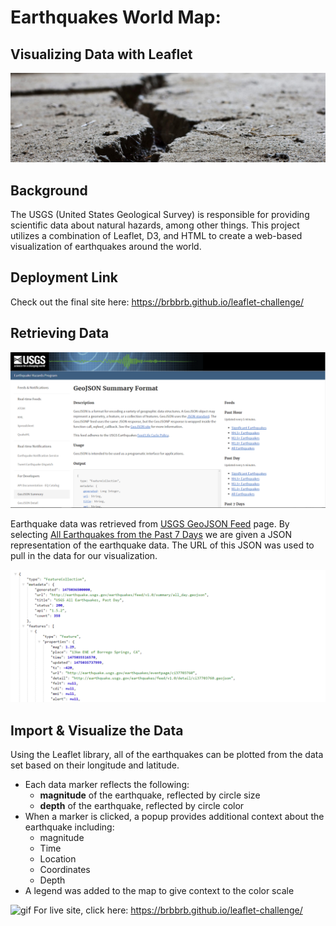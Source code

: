 # Earthquakes World Map:
## Visualizing Data with Leaflet

![1-Logo](Images/earthquake_header.jpeg)

## Background

The USGS (United States Geological Survey) is responsible for providing scientific data about natural hazards, among other things. This project utilizes a combination of Leaflet, D3, and HTML to create a web-based visualization of earthquakes around the world.


## Deployment Link
Check out the final site here: https://brbbrb.github.io/leaflet-challenge/


## Retrieving Data

![3-Data](Images/3-Data.png)

Earthquake data was retrieved from [USGS GeoJSON Feed](http://earthquake.usgs.gov/earthquakes/feed/v1.0/geojson.php) page. By selecting [All Earthquakes from the Past 7 Days](https://earthquake.usgs.gov/earthquakes/feed/v1.0/summary/all_week.geojson) we are given a JSON representation of the earthquake data. The URL of this JSON was used to pull in the data for our visualization.

   ![4-JSON](Images/4-JSON.png)

## Import & Visualize the Data

Using the Leaflet library, all of the earthquakes can be plotted from the data set based on their longitude and latitude.
* Each data marker reflects the following:
   * __magnitude__ of the earthquake, reflected by circle size
   * __depth__ of the earthquake, reflected by circle color
* When a marker is clicked, a popup provides additional context about the earthquake including:
   * magnitude
   * Time
   * Location
   * Coordinates
   * Depth
* A legend was added to the map to give context to the color scale

![gif](Images/map_recording1.gif)
For live site, click here: https://brbbrb.github.io/leaflet-challenge/
